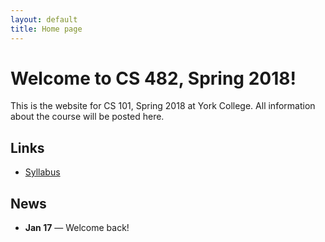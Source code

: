 ```yaml
---
layout: default
title: Home page
---
```


# Welcome to CS 482, Spring 2018!

This is the website for CS 101, Spring 2018 at York College.
All information about the course will be posted here.

## Links

* [Syllabus](syllabus.html)

## News

* **Jan 17** &mdash; Welcome back!

<!-- vim:set wrap: -->
<!-- vim:set linebreak: -->
<!-- vim:set nolist: -->
